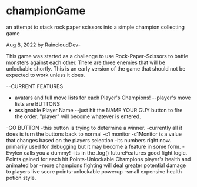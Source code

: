 # championGame
an attempt to stack rock paper scissors into a simple champion collecting game

Aug 8, 2022
by RaincloudDev-


This game was started as a challenge to use Rock-Paper-Scissors to battle monsters against each other.
There are three enemies that will be unlockable shortly. This is an early version of the game that
should not be expected to work unless it does.

--CURRENT FEATURES
- avatars and full move lists for each Player's Champions!
    --player's move lists are BUTTONS
- assignable Player Name
    --just hit the NAME YOUR GUY button to fire the order. "player" will become whatever is entered. 

-GO BUTTON
    -this button is trying to determine a winner. 
    -currently all it does is turn the buttons back to normal
-c1 monitor
    -c1Monitor is a value that changes based on the players selection
    -its numbers right now. primarily used for debugging but it may become a feature in some form.
-Evylen calls you a dummy!
    -its in the .log()
futureFeatures
    good fight logic.
    Points gained for each hit
    Points-Unlockable Champions
    player's health and animated bar
        -more champions fighting will deal greater potential damage to players
    live score
    points-unlockable powerup
        -small expensive health potion style.
